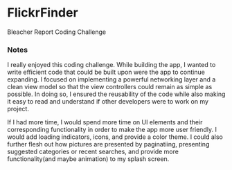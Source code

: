 # FlickrFinder
Bleacher Report Coding Challenge

### Notes
I really enjoyed this coding challenge.  While building the app, I wanted to write efficient code that could be built upon were the app to continue expanding.  I focused on implementing a powerful networking layer and a clean view model so that the view controllers could remain as simple as possible.  In doing so, I ensured the reusability of the code while also making it easy to read and understand if other developers were to work on my project.

If I had more time, I would spend more time on UI elements and their corresponding functionality in order to make the app more user friendly.  I would add loading indicators, icons, and provide a color theme.  I could also further flesh out how pictures are presented by paginatiing, presenting suggested categories or recent searches, and provide more functionality(and maybe animation) to my splash screen.  
